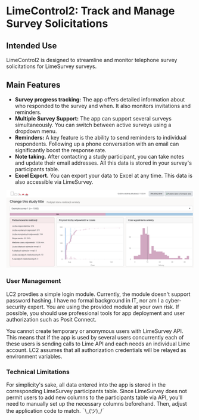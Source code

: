 # LimeControl2: Track and Manage Survey Solicitations

## Intended Use

LimeControl2 is designed to streamline and monitor telephone survey solicitations for LimeSurvey surveys.

## Main Features

+ **Survey progress tracking:** The app offers detailed information about who responded to the survey and when. It also monitors invitations and reminders.
+ **Multiple Survey Support:** The app can support several surveys simultaneously. You can switch between active surveys using a dropdown menu.
+ **Reminders:** A key feature is the ability to send reminders to individual respondents. Following up a phone conversation with an email can significantly boost the response rate.
+ **Note taking.** After contacting a study participant, you can take notes and update their email addresses. All this data is stored in your survey's participants table.
+ **Excel Export.** You can export your data to Excel at any time. This data is also accessible via LimeSurvey.

![UI](screenshots/tracking.png?raw=true "Survey tracking interface")

### User Management

LC2 provdies a simple login module. Currently, the module doesn't support password hashing. I have no formal background in IT, nor am I a cyber-security expert. You are using the provided module at your own risk. If possible, you should use professional tools for app deployment and user authorization such as Posit Connect.

You cannot create temporary or anonymous users with LimeSurvey API. This means that if the app is used by several users concurrently each of these users is sending calls to Lime API and each needs an individual Lime account. LC2 assumes that all authorization credentials will be relayed as environment variables.

### Technical Limitations

For simplicity's sake, all data entered into the app is stored in the corresponding LimeSurvey participants table. Since LimeSurvey does not permit users to add new columns to the participants table via API, you'll need to manually set up the necessary columns beforehand. Then, adjust the application code to match. ¯\\\_(ツ)_/¯